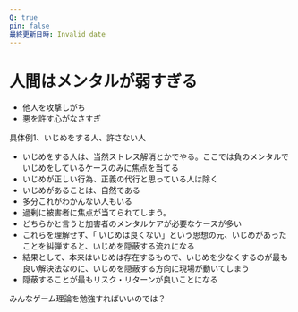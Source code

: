 ```yaml
---
Q: true
pin: false
最終更新日時: Invalid date
---
```

# 人間はメンタルが弱すぎる

- 他人を攻撃しがち
- 悪を許す心がなさすぎ

具体例1、いじめをする人、許さない人

- いじめをする人は、当然ストレス解消とかでやる。ここでは負のメンタルでいじめをしているケースのみに焦点を当てる  
- いじめが正しい行為、正義の代行と思っている人は除く  
- いじめがあることは、自然である  
- 多分これがわかんない人もいる  
- 過剰に被害者に焦点が当てられてしまう。  
- どちらかと言うと加害者のメンタルケアが必要なケースが多い  
- これらを理解せず、「 いじめは良くない」という思想の元、いじめがあったことを糾弾すると、いじめを隠蔽する流れになる  
- 結果として、本来はいじめは存在するもので、いじめを少なくするのが最も良い解決法なのに、いじめを隠蔽する方向に現場が動いてしまう  
- 隠蔽することが最もリスク・リターンが良いことになる  

みんなゲーム理論を勉強すればいいのでは？